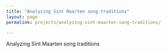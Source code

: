 ```yaml
---
title: "Analyzing Sint Maarten song traditions"
layout: page
permalink: projects/analyzing-sint-maarten-song-traditions/

---
```


Analyzing Sint Maarten song traditions
